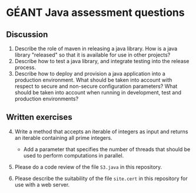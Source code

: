 # GÉANT Java assessment questions

## Discussion

1. Describe the role of maven in releasing a java
   library.  How is a java library "released" so
   that it is available for use in other projects?
2. Describe how to test a java library, and integrate
   testing into the release process.
3. Describe how to deploy and provision a java
   application into a production environment.  What
   should be taken into account with respect to
   secure and non-secure configuration parameters?
   What should be taken into account when running
   in development, test and production environments?

## Written exercises

4. Write a method that accepts an iterable of integers
   as input and returns an iterable containing all prime
   integers.
   * Add a parameter that specifies the number of threads
     that should be used to perform computations in parallel.

5. Please do a code review of the file
   `S3.java` in this repository.

6. Please describe the suitability of the file
   `site.cert` in this repository for use
   with a web server.
